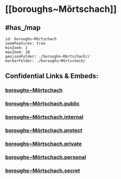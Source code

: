 # [[boroughs~Mörtschach]] 


## #has_/map  



```leaflet
id: boroughs~Mörtschach
zoomFeatures: true 
minZoom: 2 
maxZoom: 18
geojsonFolder: ./boroughs~Mörtschach//
markerFolder: ./boroughs~Mörtschach/
```


## Confidential Links & Embeds: 

### [boroughs~Mörtschach](/_Standards/Earth/Continent/Europe/Europe~Central/Austria/Austrias_States/Kärnten/counties~Kärnten/Spittal~Drau/cities~Spittal~Drau/Mörtschach/boroughs~Mörtschach.md) 

### [boroughs~Mörtschach.public](/_public/Earth/Continent/Europe/Europe~Central/Austria/Austrias_States/Kärnten/counties~Kärnten/Spittal~Drau/cities~Spittal~Drau/Mörtschach/boroughs~Mörtschach.public.md) 

### [boroughs~Mörtschach.internal](/_internal/Earth/Continent/Europe/Europe~Central/Austria/Austrias_States/Kärnten/counties~Kärnten/Spittal~Drau/cities~Spittal~Drau/Mörtschach/boroughs~Mörtschach.internal.md) 

### [boroughs~Mörtschach.protect](/_protect/Earth/Continent/Europe/Europe~Central/Austria/Austrias_States/Kärnten/counties~Kärnten/Spittal~Drau/cities~Spittal~Drau/Mörtschach/boroughs~Mörtschach.protect.md) 

### [boroughs~Mörtschach.private](/_private/Earth/Continent/Europe/Europe~Central/Austria/Austrias_States/Kärnten/counties~Kärnten/Spittal~Drau/cities~Spittal~Drau/Mörtschach/boroughs~Mörtschach.private.md) 

### [boroughs~Mörtschach.personal](/_personal/Earth/Continent/Europe/Europe~Central/Austria/Austrias_States/Kärnten/counties~Kärnten/Spittal~Drau/cities~Spittal~Drau/Mörtschach/boroughs~Mörtschach.personal.md) 

### [boroughs~Mörtschach.secret](/_secret/Earth/Continent/Europe/Europe~Central/Austria/Austrias_States/Kärnten/counties~Kärnten/Spittal~Drau/cities~Spittal~Drau/Mörtschach/boroughs~Mörtschach.secret.md)

